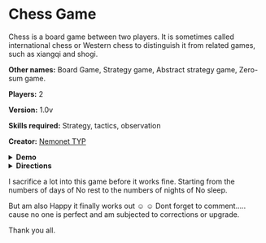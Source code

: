 # Chess Game

Chess is a board game between two players. It is sometimes called international chess or Western chess to distinguish it from related games, such as xiangqi and shogi. 


**Other names:** Board Game, Strategy game, Abstract strategy game, Zero-sum game.

**Players:**	2

**Version:**    1.0v

**Skills required:** Strategy, tactics, observation

**Creator:** <a href="https://github.com/The-Young-Programmer/">Nemonet TYP</a>


<details>
<summary><b>Demo</b></summary>
<br>
<img src="https://user-images.githubusercontent.com/79866006/220220797-ae1d0c17-02c2-4957-96f2-16590098f039.jpg" width="200" height="400">  <img src="https://user-images.githubusercontent.com/79866006/220220967-f372e553-4592-48a0-bc7a-8e3bab848181.jpg" width="200" height="400"> <img src="https://user-images.githubusercontent.com/79866006/220221157-034e7858-befd-48a1-bc3a-19b7c01b36d2.jpg" width="200" height="400">
 
</details>

<details>
<summary><b>Directions</b></summary>
<br>
 
**How Chess Pieces Move**
 
- **Kings move** one square in any direction, so long as that square is not attacked by an enemy piece. Additionally, kings are able to make a special move, known as castling.
 
- **Queens move** diagonally, horizontally, or vertically any number of squares. They are unable to jump over pieces.

 - **Rooks move** horizontally or vertically any number of squares. They are unable to jump over pieces. Rooks move when the king castles.

 - **Bishops move** diagonally any number of squares. They are unable to jump over pieces.

 - **Knights move** in an ‘L’ shape’: two squares in a horizontal or vertical direction, then move one square horizontally or vertically. They are the only piece able to jump over other pieces.

 - **Pawns move** vertically forward one square, with the option to move two squares if they have not yet moved. Pawns are the only piece to capture different to how they move. The pawns capture one square diagonally in a forward direction.
Pawns are unable to move backward on captures or moves. Upon reaching the other side of the board a pawn promotes into any other piece, except for a king. Additionally, pawns can make a special move named En Passant.
 
 
 ![chess-infographic-how-chess-pieces-move-1146x2048](https://user-images.githubusercontent.com/79866006/220221891-03fc46ca-1fd7-44dd-9780-cba9401ee2f8.jpg)
</details>











I sacrifice a lot into this game before it works fine. 
Starting from the numbers of days of No rest to the numbers of nights of No sleep. 

But am also Happy it finally works out ☺ ☺ 
Dont forget to comment..... cause no one is perfect and am subjected to corrections or upgrade. 

Thank you all. 

